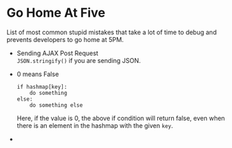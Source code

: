 # Go Home At Five
List of most common stupid mistakes that take a lot of time to debug and prevents developers to go home at 5PM.

- Sending AJAX Post Request    
    `JSON.stringify()` if you are sending JSON.
- 0 means False
    ```
    if hashmap[key]:
        do something
    else:
        do something else
    ```
    Here, if the value is 0, the above if condition will return false, even when there is an element in the hashmap with the given `key`.

-
